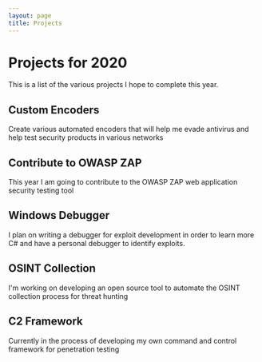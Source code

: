 ```yaml
---
layout: page
title: Projects
---
```


# Projects for 2020
This is a list of the various projects I hope to complete this year.

## Custom Encoders
Create various automated encoders that will help me evade antivirus and help test security products in various networks

## Contribute to OWASP ZAP
This year I am going to contribute to the OWASP ZAP web application security testing tool

## Windows Debugger
I plan on writing a debugger for exploit development in order to learn more C# and have a personal debugger to identify exploits.

## OSINT Collection 
I'm working on developing an open source tool to automate the OSINT collection process for threat hunting

## C2 Framework
Currently in the process of developing my own command and control framework for penetration testing

